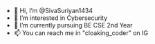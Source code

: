 - 👋 Hi, I’m @SivaSuriyan1434
- 👀 I’m interested in Cybersecurity
- 🌱 I’m currently pursuing BE CSE 2nd Year
- 📫 You can reach me in "cloaking_coder" on IG

<!---
SivaSuriyan1434/SivaSuriyan1434 is a ✨ special ✨ repository because its `README.md` (this file) appears on your GitHub profile.
You can click the Preview link to take a look at your changes.
--->
